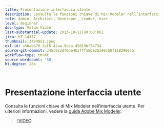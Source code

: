 ```yaml
---
title: Presentazione interfaccia utente
description: Consulta le funzioni chiave di Mix Modeler nell’interfaccia utente.
role: Admin, Architect, Developer, Leader, User
level: Beginner
doc-type: Value Video
last-substantial-update: 2023-10-11T00:00:00Z
jira: KT-14137
thumbnail: 3424851.jpeg
exl-id: a5bae676-2af6-42aa-9cea-49019bf34734
source-git-commit: 345c0c2d7bde403fff55ba25399360f1182900c5
workflow-type: tm+mt
source-wordcount: '38'
ht-degree: 28%

---
```


# Presentazione interfaccia utente

Consulta le funzioni chiave di Mix Modeler nell’interfaccia utente. Per ulteriori informazioni, vedere la [guida Adobe Mix Modeler](https://experienceleague.adobe.com/it/docs/mix-modeler/using/get-started/workflow).

>[!VIDEO](https://video.tv.adobe.com/v/3452390?learn=on&enablevpops&captions=ita)
